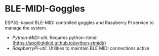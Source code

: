 # BLE-MIDI-Goggles

ESP32-based BLE-MIDI controlled goggles and Raspberry Pi service to manage the system.

- _Python-MIDI-util_. Requires python-rtmidi (https://spotlightkid.github.io/python-rtmidi/)
- _RaspberryPi-util_. Utilities to maintain BLE MIDI connections active

